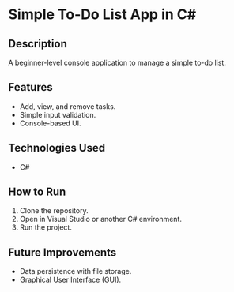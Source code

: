 # Simple To-Do List App in C#

## Description
A beginner-level console application to manage a simple to-do list.

## Features
- Add, view, and remove tasks.
- Simple input validation.
- Console-based UI.

## Technologies Used
- C#

## How to Run
1. Clone the repository.
2. Open in Visual Studio or another C# environment.
3. Run the project.

## Future Improvements
- Data persistence with file storage.
- Graphical User Interface (GUI).
